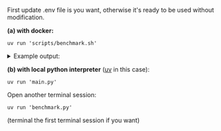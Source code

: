 First update .env file is you want, otherwise it's ready to be used without modification.

**(a) with docker:**

```shell
uv run 'scripts/benchmark.sh'
```

<details>
<summary>Example output:</summary>

```text
(sanic-rate-limit) ➜  sanic-rate-limit git:(main) ✗ ./scripts/benchmark.sh
Service 'dev' is not running. Starting...
Building dev service ...
[+] Running 2/2
 ✔ Network sanic-rate-limit_default  Created                                                            0.0s 
 ✔ Container sanic-rate-limit-dev-1  Healthy                                                            5.6s 
Generated 50 client IDs.
All status codes received: {200, 429}
status counts: {200: 100, 429: 67052}
Total requests made: 67152
Requests per second: 22384.00
[+] Running 2/2
 ✔ Container sanic-rate-limit-dev-1  Removed                                                            0.3s 
 ✔ Network sanic-rate-limit_default  Removed                                                            0.1s 
```
</details>

**(b) with local python interpreter** ([uv](https://github.com/astral-sh/uv) in this case):

```shell
uv run 'main.py'
```

Open another terminal session:

```shell
uv run 'benchmark.py'
```

(terminal the first terminal session if you want)

